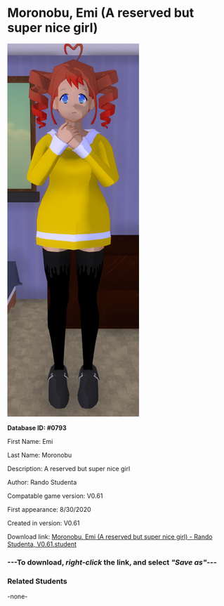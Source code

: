 # Moronobu, Emi (A reserved but super nice girl)

<img src="../../Files/Images/Moronobu, Emi (A reserved but super nice girl).png" title="Moronobu, Emi (A reserved but super nice girl) - Rando Studenta, V0.61">

**Database ID: #0793**

First Name: Emi

Last Name: Moronobu

Description: A reserved but super nice girl

Author: Rando Studenta

Compatable game version: V0.61

First appearance: 8/30/2020

Created in version: V0.61

Download link: <a href="https://raw.githubusercontent.com/Arbiter1223/Daigaku-Gurashi-Custom-Students/master/Files/Student%20Files/Moronobu%2C%20Emi%20(A%20reserved%20but%20super%20nice%20girl)%20-%20Rando%20Studenta%2C%20V0.61.student">Moronobu, Emi (A reserved but super nice girl) - Rando Studenta, V0.61.student</a>

### ---**To download, _right-click_ the link, and select _"Save as"_**---

### Related Students

-none-

